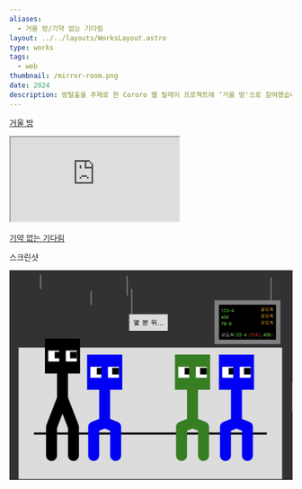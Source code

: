 ```yaml
---
aliases:
  - 거울 방/기약 없는 기다림
layout: ../../layouts/WorksLayout.astro
type: works
tags:
  - web
thumbnail: /mirror-room.png
date: 2024
description: 방탈출을 주제로 한 Cororo 웹 릴레이 프로젝트에 ‘거울 방'으로 참여했습니다. 버스정류장을 주제로 한 Cororo 웹 콜라주 프로젝트에 ‘기약 없는 기다림'으로 참여했습니다.
---
```

[거울 방](https://solm0.github.io/escaperoom-solmi/)
<iframe src="https://solm0.github.io/escaperoom-solmi/"></iframe>

[기약 없는 기다림](https://solm0.github.io/busstop-collage/)
<figcaption>스크린샷</figcaption>

![bus stop](../../assets/bus-stop.png)